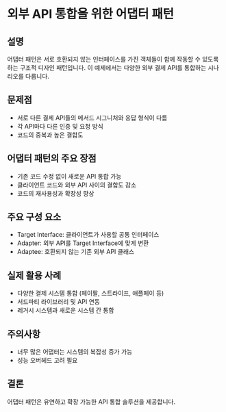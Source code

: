 # 외부 API 통합을 위한 어댑터 패턴

## 설명
어댑터 패턴은 서로 호환되지 않는 인터페이스를 가진 객체들이 함께 작동할 수 있도록 하는 구조적 디자인 패턴입니다. 이 예제에서는 다양한 외부 결제 API를 통합하는 시나리오를 다룹니다.

## 문제점
- 서로 다른 결제 API들의 메서드 시그니처와 응답 형식이 다름
- 각 API마다 다른 인증 및 요청 방식
- 코드의 중복과 높은 결합도

## 어댑터 패턴의 주요 장점
- 기존 코드 수정 없이 새로운 API 통합 가능
- 클라이언트 코드와 외부 API 사이의 결합도 감소
- 코드의 재사용성과 확장성 향상

## 주요 구성 요소
- Target Interface: 클라이언트가 사용할 공통 인터페이스
- Adapter: 외부 API를 Target Interface에 맞게 변환
- Adaptee: 호환되지 않는 기존 외부 API 클래스

## 실제 활용 사례
- 다양한 결제 시스템 통합 (페이팔, 스트라이프, 애플페이 등)
- 서드파티 라이브러리 및 API 연동
- 레거시 시스템과 새로운 시스템 간 통합

## 주의사항
- 너무 많은 어댑터는 시스템의 복잡성 증가 가능
- 성능 오버헤드 고려 필요

## 결론
어댑터 패턴은 유연하고 확장 가능한 API 통합 솔루션을 제공합니다.